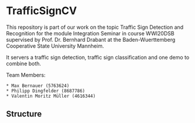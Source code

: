 # TrafficSignCV

This repository is part of our work on the topic Traffic Sign Detection and Recognition for the module Integration Seminar in course WWI20DSB supervised by Prof. Dr. Bernhard Drabant at the Baden-Wuerttemberg Cooperative State University Mannheim.

It servers a traffic sign detection, traffic sign classification and one demo to combine both.

Team Members:

    * Max Bernauer (5763624)
    * Philipp Dingfelder (8687786)
    * Valentin Moritz Müller (4616344)

## Structure



